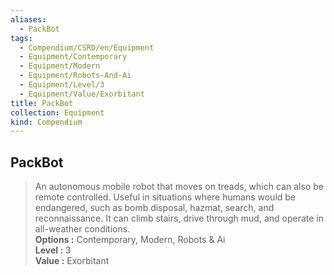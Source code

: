 ```yaml
---
aliases:
  - PackBot
tags:
  - Compendium/CSRD/en/Equipment
  - Equipment/Contemporary
  - Equipment/Modern
  - Equipment/Robots-And-Ai
  - Equipment/Level/3
  - Equipment/Value/Exorbitant
title: PackBot
collection: Equipment
kind: Compendium
---
```

## PackBot  
  
>An autonomous mobile robot that moves on treads, which can also be remote controlled. Useful in situations where humans would be endangered, such as bomb disposal, hazmat, search, and reconnaissance. It can climb stairs, drive through mud, and operate in all-weather conditions.  
> **Options :** Contemporary, Modern, Robots & Ai  
> **Level :** 3  
> **Value :** Exorbitant
